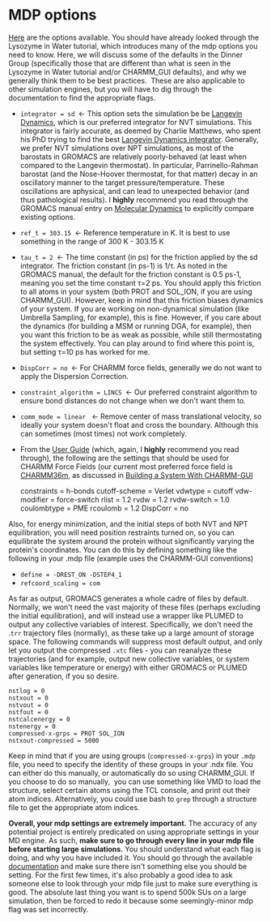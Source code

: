 # MDP options
[Here](http://manual.gromacs.org/documentation/2019.4/user-guide/mdp-options.html) are the options available. You should have already looked through the Lysozyme in Water tutorial, which introduces many of the mdp options you need to know. Here, we will discuss some of the defaults in the Dinner Group (specifically those that are different than what is seen in the Lysozyme in Water tutorial and/or CHARMM\_GUI defaults), and why we generally think them to be best practices. 
These are also applicable to other simulation engines, but you will have to dig through the documentation to find the appropriate flags.

*   `integrator = sd `← This option sets the simulation be be [Langevin Dynamics](http://manual.gromacs.org/documentation/2019.4/reference-manual/algorithms/stochastic-dynamics.html), which is our preferred integrator for NVT simulations. This integrator is fairly accurate, as deemed by Charlie Matthews, who spent his PhD trying to find the best [Langevin Dynamics integrator](https://academic.oup.com/amrx/article/2013/1/34/166771). Generally, we prefer NVT simulations over NPT simulations, as most of the barostats in GROMACS are relatively poorly-behaved (at least when compared to the Langevin thermostat). In particular, Parrinello-Rahman barostat (and the Nose-Hoover thermostat, for that matter) decay in an oscillatory manner to the target pressure/temperature. These oscillations are aphysical, and can lead to unexpected behavior (and thus pathological results). I **highly** recommend you read through the GROMACS manual entry on [Molecular Dynamics](http://manual.gromacs.org/documentation/2019.4/reference-manual/algorithms/molecular-dynamics.html) to explicitly compare existing options. 
*   `ref_t = 303.15 `← Reference temperature in K. It is best to use something in the range of 300 K - 303.15 K
*   `tau_t = 2 `← The time constant (in ps) for the friction applied by the sd integrator. The friction constant (in ps\-1) is 1/τ. As noted in the GROMACS manual, the default for the friction constant is 0.5 ps\-1, meaning you set the time constant τ=2 ps. You should apply this friction to all atoms in your system (both PROT and SOL\_ION, if you are using CHARMM\_GUI). However, keep in mind that this friction biases dynamics of your system. If you are working on non-dynamical simulation (like Umbrella Sampling, for example), this is fine. However, if you care about the dynamics (for building a MSM or running DGA, for example), then you want this friction to be as weak as possible, while still thermostating the system effectively. You can play around to find where this point is, but setting τ=10 ps has worked for me. 
*   `DispCorr = no `← For CHARMM force fields, generally we do not want to apply the Dispersion Correction.
*   `constraint_algorithm = LINCS `← Our preferred constraint algorithm to ensure bond distances do not change when we don't want them to. 
*   `comm_mode = linear`   ← Remove center of mass translational velocity, so ideally your system doesn't float and cross the boundary. Although this can sometimes (most times) not work completely. 
*   From the [User Guide](http://manual.gromacs.org/documentation/2019.4/user-guide/force-fields.html#charmm) (which, again, I **highly** recommend you read through), the following are the settings that should be used for CHARMM Force Fields (our current most preferred force field is [CHARMM36m](https://www.nature.com/articles/nmeth.4067), as discussed in [Building a System With CHARMM-GUI](./Building-a-System-With-CHARMM-GUI.md) 


    constraints = h-bonds
    cutoff-scheme = Verlet
    vdwtype = cutoff
    vdw-modifier = force-switch
    rlist = 1.2
    rvdw = 1.2
    rvdw-switch = 1.0
    coulombtype = PME
    rcoulomb = 1.2
    DispCorr = no

Also, for energy minimization, and the initial steps of both NVT and NPT equilibration, you will need position restraints turned on, so you can equilibrate the system around the protein without significantly varying the protein's coordinates. You can do this by defining something like the following in your .mdp file (example uses the CHARMM-GUI conventions)

*   `define = -DREST_ON -DSTEP4_1`
*   `refcoord_scaling = com`

As far as output, GROMACS generates a whole cadre of files by default. Normally, we won't need the vast majority of these files (perhaps excluding the initial equilibration), and will instead use a wrapper like PLUMED to output any collective variables of interest. Specifically, we don't need the .`trr` trajectory files (normally), as these take up a large amount of storage space. The following commands will suppress most default output, and only let you output the compressed `.xtc` files - you can reanalyze these trajectories (and for example, output new collective variables, or system variables like temperature or energy) with either GROMACS or PLUMED after generation, if you so desire. 

    nstlog = 0
    nstxout = 0
    nstvout = 0
    nstfout = 0
    nstcalcenergy = 0
    nstenergy = 0
    compressed-x-grps = PROT SOL_ION
    nstxout-compressed = 5000

Keep in mind that if you are using groups (`compressed-x-grps`) in your `.mdp` file, you need to specify the identity of these groups in your .ndx file. You can either do this manually, or automatically do so using CHARMM\_GUI. If you choose to do so manually,  you can use something like VMD to load the structure, select certain atoms using the TCL console, and print out their atom indices. Alternatively, you could use bash to `grep` through a structure file to get the appropriate atom indices. 

**Overall, your mdp settings are extremely important.** The accuracy of any potential project is entirely predicated on using appropriate settings in your MD engine. As such, **make sure to go through every line in your mdp file before starting large simulations.** You should understand what each flag is doing, and why you have included it. You should go through the available [documentation](http://manual.gromacs.org/documentation/2019.4/user-guide/mdp-options.html) and make sure there isn't something else you should be setting. For the first few times, it's also probably a good idea to ask someone else to look through your mdp file just to make sure everything is good. The absolute last thing you want is to spend 500k SUs on a large simulation, then be forced to redo it because some seemingly-minor mdp flag was set incorrectly.
